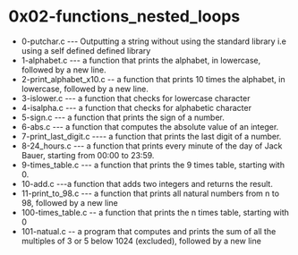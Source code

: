 # 0x02-functions_nested_loops
* 0-putchar.c --- Outputting a string without using the standard library i.e using a self defined defined library
* 1-alphabet.c --- a function that prints the alphabet, in lowercase, followed by a new line.
* 2-print_alphabet_x10.c -- a function that prints 10 times the alphabet, in lowercase, followed by a new line.
* 3-islower.c --- a function that checks for lowercase character
* 4-isalpha.c --- a function that checks for alphabetic character
* 5-sign.c ---  a function that prints the sign of a number.
* 6-abs.c --- a function that computes the absolute value of an integer.
* 7-print_last_digit.c ---- a function that prints the last digit of a number.
* 8-24_hours.c --- a function that prints every minute of the day of Jack Bauer, starting from 00:00 to 23:59.
* 9-times_table.c --- a function that prints the 9 times table, starting with 0.
* 10-add.c ---a function that adds two integers and returns the result.
* 11-print_to_98.c --- a function that prints all natural numbers from n to 98, followed by a new line
* 100-times_table.c -- a function that prints the n times table, starting with 0
* 101-natual.c -- a program that computes and prints the sum of all the multiples of 3 or 5 below 1024 (excluded), followed by a new line
